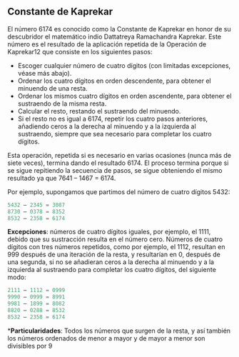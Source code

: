 ## Constante de Kaprekar

El número 6174 es conocido como la Constante de Kaprekar en honor de su descubridor el matemático indio Dattatreya Ramachandra Kaprekar. Este número es el resultado de la aplicación repetida de la Operación de Kaprekar1​2​ que consiste en los siguientes pasos:

* Escoger cualquier número de cuatro dígitos (con limitadas excepciones, véase más abajo).
* Ordenar los cuatro dígitos en orden descendente, para obtener el minuendo de una resta.
* Ordenar los mismos cuatro dígitos en orden ascendente, para obtener el sustraendo de la misma resta.
* Calcular el resto, restando el sustraendo del minuendo.
* Si el resto no es igual a 6174, repetir los cuatro pasos anteriores, añadiendo ceros a la derecha al minuendo y a la izquierda al sustraendo, siempre que sea necesario para completar los cuatro dígitos.

Esta operación, repetida si es necesario en varias ocasiones (nunca más de siete veces), termina dando el resultado 6174. El proceso termina porque si se sigue repitiendo la secuencia de pasos, se sigue obteniendo el mismo resultado ya que 7641 – 1467 = 6174.

Por ejemplo, supongamos que partimos del número de cuatro dígitos 5432:

```js
5432 – 2345 = 3087
8730 – 0378 = 8352
8532 – 2358 = 6174
````

**Excepciones**: números de cuatro dígitos iguales, por ejemplo, el 1111, debido que su sustracción resulta en el número cero. Números de cuatro dígitos con tres números repetidos, como por ejemplo, el 1112, resultan en 999 después de una iteración de la resta, y resultarían en 0, después de una segunda, si no se añadieran ceros a la derecha al minuendo y a la izquierda al sustraendo para completar los cuatro dígitos, del siguiente modo:

```js
2111 – 1112 = 0999
9990 – 0999 = 8991
9981 – 1899 = 8082
8820 – 0288 = 8532
8532 – 2358 = 6174
````

***Particularidades**:
Todos los números que surgen de la resta, y así también los números ordenados de menor a mayor y de mayor a menor son divisibles por 9
